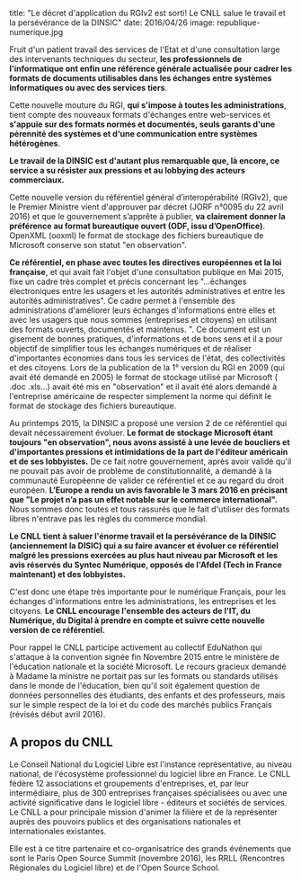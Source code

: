 title: "Le décret d'application du RGIv2 est sorti! Le CNLL salue le travail et la persévérance de la DINSIC"
date: 2016/04/26
image: republique-numerique.jpg


Fruit d'un patient travail des services de l'Etat et d'une consultation large des intervenants techniques du secteur, **les professionnels de l'informatique ont enfin une référence générale actualisée pour cadrer les formats de documents utilisables dans les échanges entre systèmes informatiques ou avec des services tiers**.

Cette nouvelle mouture du RGI, **qui s'impose à toutes les administrations**, tient compte des nouveaux formats d'échanges entre web-services et **s'appuie sur des formats normés et documentés, seuls garants d'une pérennité des systèmes et d'une communication entre systèmes hétérogènes**.

**Le travail de la DINSIC est d'autant plus remarquable que, là encore, ce service a su résister aux pressions et au lobbying des acteurs commerciaux.**

Cette nouvelle version du référentiel général d’interopérabilité (RGIv2), que le Premier Ministre vient d'approuver par décret (JORF n°0095 du 22 avril 2016) et que le gouvernement s’apprête à publier, **va clairement donner la préférence au format bureautique ouvert (ODF, issu d’OpenOffice)**. OpenXML (ooxml) le format de stockage des fichiers bureautique de Microsoft conserve son statut "en observation". 

**Ce référentiel, en phase avec toutes les directives européennes et la loi française**, et qui avait fait l'objet d'une consultation publique en Mai 2015, fixe un cadre très complet et précis concernant les  "...échanges électroniques entre les usagers et les autorités administratives et entre les autorités administratives". Ce cadre permet à l'ensemble des administrations d'améliorer leurs échanges d'informations entre elles et avec les usagers que nous sommes (entreprises et citoyens) en utilisant des formats ouverts, documentés et maintenus.  ".  Ce document est un gisement de bonnes pratiques, d'informations et de bons sens et il a pour objectif de simplifier tous les échanges numériques et de réaliser d'importantes économies dans tous les services de l'état, des collectivités et des citoyens. Lors de la publication de la 1° version du RGI en 2009 (qui avait été demandé en 2005) le format de stockage utilisé par Microsoft ( .doc .xls...) avait été mis en "observation" et il avait été alors demandé à l'entreprise américaine de respecter simplement la norme qui définit le format de stockage des fichiers bureautique.

Au printemps 2015, la DINSIC a proposé une version 2 de ce référentiel qui devait nécessairement évoluer. **Le format de stockage Microsoft étant toujours "en observation", nous avons assisté à une levée de boucliers et d'importantes pressions et intimidations de la part de l'éditeur américain et de ses lobbyistes.** De ce fait notre gouvernement, après avoir validé qu'il ne pouvait pas avoir de problème de constitutionnalité, a demandé à la communauté Européenne de valider ce référentiel et ce au regard du droit européen. **L’Europe a rendu un avis favorable le 3 mars 2016 en précisant que "Le projet n’a pas un effet notable sur le commerce international".** Nous sommes donc toutes et tous rassurés que le fait d'utiliser des formats libres n'entrave pas les règles du commerce mondial.

**Le CNLL tient à saluer l'énorme travail et la persévérance de la DINSIC (anciennement la DISIC) qui a su faire avancer et évoluer ce référentiel malgré les pressions exercées au plus haut niveau par Microsoft et les avis réservés du Syntec Numérique, opposés de l'Afdel (Tech in France maintenant) et des lobbyistes.**

C'est donc une étape très importante pour le numérique Français, pour les échanges d'informations entre les administrations, les entreprises et les citoyens. **Le CNLL encourage l'ensemble des acteurs de l'IT, du Numérique, du Digital à prendre en compte et suivre cette nouvelle version de ce référentiel.**

Pour rappel le CNLL participe activement au collectif EduNathon qui s'attaque à la convention signée fin Novembre 2015 entre le ministère de l'éducation nationale et la société Microsoft. Le recours gracieux demandé à Madame la ministre ne portait pas sur les formats ou standards utilisés dans le monde de l'éducation, bien qu'il soit également question de données personnelles des étudiants, des enfants et des professeurs, mais sur le simple respect de la loi et du code des marchés publics Français (révisés début avril 2016).

 

## A propos du CNLL

Le Conseil National du Logiciel Libre est l'instance représentative, au niveau national, de l'écosystème professionnel du logiciel libre en France. Le CNLL fédère 12 associations et groupements d'entreprises, et, par leur intermédiaire, plus de 300 entreprises françaises spécialisées ou avec une activité significative dans le logiciel libre - éditeurs et sociétés de services. Le CNLL a pour principale mission d'animer la filière et de la représenter auprès des pouvoirs publics et des organisations nationales et internationales existantes.

Elle est à ce titre  partenaire et co-organisatrice des grands événements que sont le Paris Open Source Summit (novembre 2016), les RRLL (Rencontres Régionales du Logiciel libre) et de l'Open Source School.

 